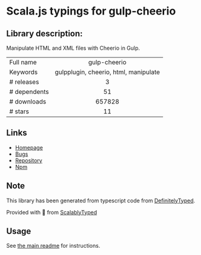 
# Scala.js typings for gulp-cheerio


## Library description:
Manipulate HTML and XML files with Cheerio in Gulp.

|                    |                 |
| ------------------ | :-------------: |
| Full name          | gulp-cheerio |
| Keywords           | gulpplugin, cheerio, html, manipulate |
| # releases         | 3 |
| # dependents       | 51 |
| # downloads        | 657828 |
| # stars            | 11 |

## Links
- [Homepage](https://github.com/KenPowers/gulp-cheerio)
- [Bugs](https://github.com/KenPowers/gulp-cheerio/issues)
- [Repository](https://github.com/KenPowers/gulp-cheerio)
- [Npm](https://www.npmjs.com/package/gulp-cheerio)
    


## Note
This library has been generated from typescript code from [DefinitelyTyped](https://definitelytyped.org).

Provided with :purple_heart: from [ScalablyTyped](https://github.com/oyvindberg/ScalablyTyped)

## Usage
See [the main readme](../../readme.md) for instructions.


